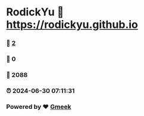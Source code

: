 # RodickYu :link: https://rodickyu.github.io 
### :page_facing_up: [2](https://rodickyu.github.io/tag.html) 
### :speech_balloon: 0 
### :hibiscus: 2088 
### :alarm_clock: 2024-06-30 07:11:31 
### Powered by :heart: [Gmeek](https://github.com/Meekdai/Gmeek)
